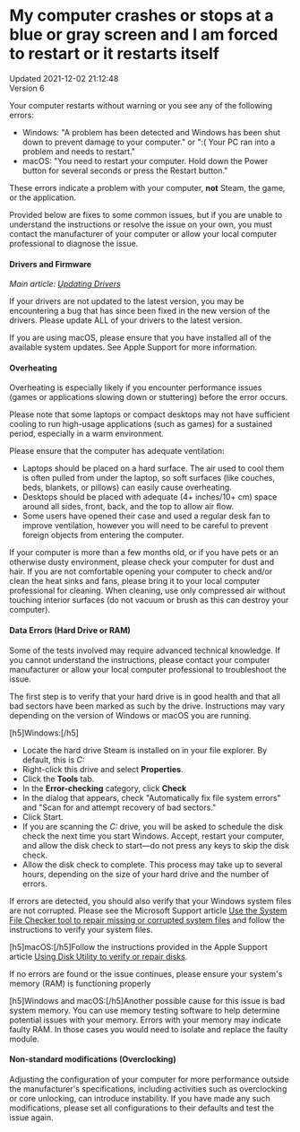 # My computer crashes or stops at a blue or gray screen and I am forced to restart or it restarts itself
Updated 2021-12-02 21:12:48  
Version 6  

Your computer restarts without warning or you see any of the following errors:  
* Windows: "A problem has been detected and Windows has been shut down to prevent damage to your computer." or ":( Your PC ran into a problem and needs to restart."
* macOS: "You need to restart your computer. Hold down the Power button for several seconds or press the Restart button."
  
  
These errors indicate a problem with your computer, **not** Steam, the game, or the application.  
  
Provided below are fixes to some common issues, but if you are unable to understand the instructions or resolve the issue on your own, you must contact the manufacturer of your computer or allow your local computer professional to diagnose the issue.  
  
#### Drivers and Firmware
*Main article:* [*Updating Drivers*](https://help.steampowered.com/en/faqs/view/5799-495F-1F25-D15B)  
  
If your drivers are not updated to the latest version, you may be encountering a bug that has since been fixed in the new version of the drivers. Please update ALL of your drivers to the latest version.  
  
If you are using macOS, please ensure that you have installed all of the available system updates. See Apple Support for more information.  
  
  
#### Overheating
Overheating is especially likely if you encounter performance issues (games or applications slowing down or stuttering) before the error occurs.  
  
Please note that some laptops or compact desktops may not have sufficient cooling to run high-usage applications (such as games) for a sustained period, especially in a warm environment.  
  
Please ensure that the computer has adequate ventilation:  
  
* Laptops should be placed on a hard surface. The air used to cool them is often pulled from under the laptop, so soft surfaces (like couches, beds, blankets, or pillows) can easily cause overheating.
* Desktops should be placed with adequate (4+ inches/10+ cm) space around all sides, front, back, and the top to allow air flow.
* Some users have opened their case and used a regular desk fan to improve ventilation, however you will need to be careful to prevent foreign objects from entering the computer.
  
  
If your computer is more than a few months old, or if you have pets or an otherwise dusty environment, please check your computer for dust and hair. If you are not comfortable opening your computer to check and/or clean the heat sinks and fans, please bring it to your local computer professional for cleaning. When cleaning, use only compressed air without touching interior surfaces (do not vacuum or brush as this can destroy your computer).  
  
#### Data Errors (Hard Drive or RAM)
Some of the tests involved may require advanced technical knowledge. If you cannot understand the instructions, please contact your computer manufacturer or allow your local computer professional to troubleshoot the issue.  
  
The first step is to verify that your hard drive is in good health and that all bad sectors have been marked as such by the drive. Instructions may vary depending on the version of Windows or macOS you are running.  
  
[h5]Windows:[/h5]
* Locate the hard drive Steam is installed on in your file explorer. By default, this is *C:*
* Right-click this drive and select **Properties**.
* Click the **Tools** tab.
* In the **Error-checking** category, click **Check**
* In the dialog that appears, check "Automatically fix file system errors" and "Scan for and attempt recovery of bad sectors."
* Click Start.
* If you are scanning the *C:* drive, you will be asked to schedule the disk check the next time you start Windows. Accept, restart your computer, and allow the disk check to start—do not press any keys to skip the disk check.
* Allow the disk check to complete. This process may take up to several hours, depending on the size of your hard drive and the number of errors.
  
If errors are detected, you should also verify that your Windows system files are not corrupted. Please see the Microsoft Support article [Use the System File Checker tool to repair missing or corrupted system files](https://support.microsoft.com/en-us/kb/929833) and follow the instructions to verify your system files.  
  
[h5]macOS:[/h5]Follow the instructions provided in the Apple Support article [Using Disk Utility to verify or repair disks](https://support.apple.com/en-us/HT201639).  
  
If no errors are found or the issue continues, please ensure your system's memory (RAM) is functioning properly  
  
[h5]Windows and macOS:[/h5]Another possible cause for this issue is bad system memory. You can use memory testing software to help determine potential issues with your memory. Errors with your memory may indicate faulty RAM. In those cases you would need to isolate and replace the faulty module.  
  
#### Non-standard modifications (Overclocking)
Adjusting the configuration of your computer for more performance outside the manufacturer's specifications, including activities such as overclocking or core unlocking, can introduce instability. If you have made any such modifications, please set all configurations to their defaults and test the issue again.